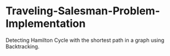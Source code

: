 # Traveling-Salesman-Problem-Implementation
Detecting Hamilton Cycle with the shortest path in a graph using Backtracking.
